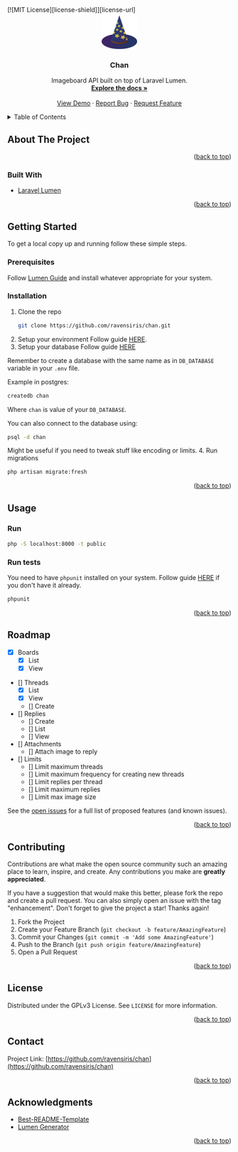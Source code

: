 <div id="top"></div>
[![MIT License][license-shield]][license-url]

<!-- PROJECT LOGO -->
<br />
<div align="center">
  <a href="https://github.com/ravensiris/chan">
    <img src="images/logo.png" alt="Logo" width="80" height="80">
  </a>

<h3 align="center">Chan</h3>

  <p align="center">
    Imageboard API built on top of Laravel Lumen.
    <br />
    <a href="https://github.com/ravensiris/chan"><strong>Explore the docs »</strong></a>
    <br />
    <br />
    <a href="https://github.com/ravensiris/chan">View Demo</a>
    ·
    <a href="https://github.com/ravensiris/chan/issues">Report Bug</a>
    ·
    <a href="https://github.com/ravensiris/chan/issues">Request Feature</a>
  </p>
</div>

<!-- TABLE OF CONTENTS -->
<details>
  <summary>Table of Contents</summary>
  <ol>
    <li>
      <a href="#about-the-project">About The Project</a>
      <ul>
        <li><a href="#built-with">Built With</a></li>
      </ul>
    </li>
    <li>
      <a href="#getting-started">Getting Started</a>
      <ul>
        <li><a href="#prerequisites">Prerequisites</a></li>
        <li><a href="#installation">Installation</a></li>
      </ul>
    </li>
    <li><a href="#usage">Usage</a></li>
    <li><a href="#roadmap">Roadmap</a></li>
    <li><a href="#contributing">Contributing</a></li>
    <li><a href="#license">License</a></li>
    <li><a href="#contact">Contact</a></li>
    <li><a href="#acknowledgments">Acknowledgments</a></li>
  </ol>
</details>

<!-- ABOUT THE PROJECT -->
## About The Project

<p align="right">(<a href="#top">back to top</a>)</p>

### Built With

* [Laravel Lumen](https://lumen.laravel.com/)

<p align="right">(<a href="#top">back to top</a>)</p>


<!-- GETTING STARTED -->
## Getting Started

To get a local copy up and running follow these simple steps.

### Prerequisites

Follow [Lumen Guide](https://lumen.laravel.com/docs/8.x) and install whatever appropriate for your system.

### Installation

1. Clone the repo
   ```sh
   git clone https://github.com/ravensiris/chan.git
   ```
2. Setup your environment
Follow guide [HERE](https://lumen.laravel.com/docs/8.x/configuration#environment-configuration).
3. Setup your database
Follow guide [HERE](https://lumen.laravel.com/docs/8.x/database#configuration)

Remember to create a database with the same name as in `DB_DATABASE` variable in your `.env` file.

Example in postgres:
```sh
createdb chan
```
Where `chan` is value of your `DB_DATABASE`.

You can also connect to the database using:
```sh
psql -d chan
```
Might be useful if you need to tweak stuff like encoding or limits.
4. Run migrations
 ```sh
 php artisan migrate:fresh
 ```

<p align="right">(<a href="#top">back to top</a>)</p>

<!-- USAGE EXAMPLES -->
## Usage
### Run
```sh
php -S localhost:8000 -t public
```
### Run tests
You need to have `phpunit` installed on your system.
Follow guide [HERE](https://phpunit.readthedocs.io/en/9.5/installation.html) if you don't have it already.
```sh
phpunit
```

<p align="right">(<a href="#top">back to top</a>)</p>



<!-- ROADMAP -->
## Roadmap

- [x] Boards
   - [x] List
   - [x] View
- [] Threads
   - [x] List
   - [x] View
   - [] Create
- [] Replies
    - [] Create
    - [] List
    - [] View
- [] Attachments
    - [] Attach image to reply
- [] Limits
    - [] Limit maximum threads
    - [] Limit maximum frequency for creating new threads
    - [] Limit replies per thread
    - [] Limit maximum replies
    - [] Limit max image size

See the [open issues](https://github.com/ravensiris/chan/issues) for a full list of proposed features (and known issues).

<p align="right">(<a href="#top">back to top</a>)</p>



<!-- CONTRIBUTING -->
## Contributing

Contributions are what make the open source community such an amazing place to learn, inspire, and create. Any contributions you make are **greatly appreciated**.

If you have a suggestion that would make this better, please fork the repo and create a pull request. You can also simply open an issue with the tag "enhancement".
Don't forget to give the project a star! Thanks again!

1. Fork the Project
2. Create your Feature Branch (`git checkout -b feature/AmazingFeature`)
3. Commit your Changes (`git commit -m 'Add some AmazingFeature'`)
4. Push to the Branch (`git push origin feature/AmazingFeature`)
5. Open a Pull Request

<p align="right">(<a href="#top">back to top</a>)</p>



<!-- LICENSE -->
## License

Distributed under the GPLv3 License. See `LICENSE` for more information.

<p align="right">(<a href="#top">back to top</a>)</p>



<!-- CONTACT -->
## Contact

Project Link: [https://github.com/ravensiris/chan](https://github.com/ravensiris/chan)

<p align="right">(<a href="#top">back to top</a>)</p>



<!-- ACKNOWLEDGMENTS -->
## Acknowledgments

* [Best-README-Template](https://github.com/othneildrew/Best-README-Template)
* [Lumen Generator](https://github.com/flipboxstudio/lumen-generator)

<p align="right">(<a href="#top">back to top</a>)</p>



<!-- MARKDOWN LINKS & IMAGES -->
<!-- https://www.markdownguide.org/basic-syntax/#reference-style-links -->
[license-shield]: https://img.shields.io/github/license/ravensiris/chan.svg?style=for-the-badge
[license-url]: https://github.com/ravensiris/chan/blob/master/LICENSE
